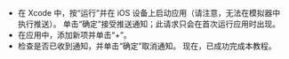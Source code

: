 
* 在 Xcode 中，按“运行”并在 iOS 设备上启动应用（请注意，无法在模拟器中执行推送）。 单击“确定”接受推送通知；此请求只会在首次运行应用时出现。
* 在应用中，添加新项并单击“+”。
* 检查是否已收到通知，并单击“确定”取消通知。 现在，已成功完成本教程。

